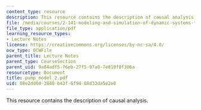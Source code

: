 ```yaml
---
content_type: resource
description: This resource contains the description of causal analysis.
file: /media/courses/2-141-modeling-and-simulation-of-dynamic-systems-fall-2006/08e2dd043840b43f6f9488d33da5e2e0_pump_model_2.pdf
file_type: application/pdf
learning_resource_types:
- Lecture Notes
license: https://creativecommons.org/licenses/by-nc-sa/4.0/
ocw_type: OCWFile
parent_title: Lecture Notes
parent_type: CourseSection
parent_uid: 9a04adf5-76eb-27f5-97a0-7e810f0f306a
resourcetype: Document
title: pump_model_2.pdf
uid: 08e2dd04-3840-b43f-6f94-88d33da5e2e0
---
```

This resource contains the description of causal analysis.